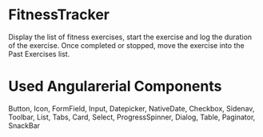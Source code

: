 # FitnessTracker

Display the list of fitness exercises, start the exercise and log the duration of the exercise. Once completed or stopped, move the exercise into the Past Exercises list.

# Used Angularerial Components
Button,
Icon,
FormField,
Input,
Datepicker,
NativeDate,
Checkbox,
Sidenav,
Toolbar,
List,
Tabs,
Card,
Select,
ProgressSpinner,
Dialog,
Table,
Paginator,
SnackBar
